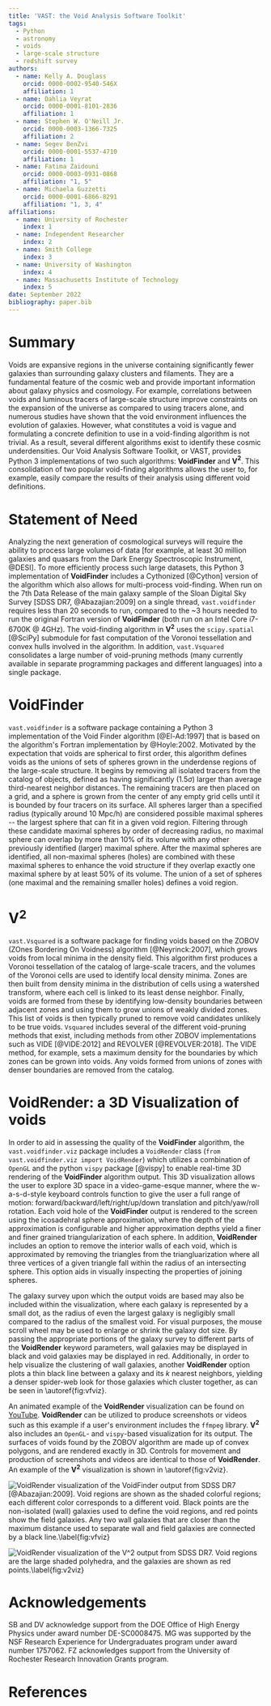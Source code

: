 ```yaml
---
title: 'VAST: the Void Analysis Software Toolkit'
tags:
  - Python
  - astronomy
  - voids
  - large-scale structure
  - redshift survey
authors:
  - name: Kelly A. Douglass
    orcid: 0000-0002-9540-546X
    affiliation: 1
  - name: Dahlia Veyrat
    orcid: 0000-0001-8101-2836
    affiliation: 1
  - name: Stephen W. O'Neill Jr.
    orcid: 0000-0003-1366-7325
    affiliation: 2
  - name: Segev BenZvi
    orcid: 0000-0001-5537-4710
    affiliation: 1
  - name: Fatima Zaidouni
    orcid: 0000-0003-0931-0868
    affiliation: "1, 5"
  - name: Michaela Guzzetti
    orcid: 0000-0001-6866-8291
    affiliation: "1, 3, 4"
affiliations:
  - name: University of Rochester
    index: 1
  - name: Independent Researcher
    index: 2
  - name: Smith College
    index: 3
  - name: University of Washington
    index: 4
  - name: Massachusetts Institute of Technology
    index: 5
date: September 2022
bibliography: paper.bib
---
```



# Summary

Voids are expansive regions in the universe containing significantly fewer 
galaxies than surrounding galaxy clusters and filaments.  They are a fundamental 
feature of the cosmic web and provide important information about galaxy physics 
and cosmology.  For example, correlations between voids and luminous tracers of 
large-scale structure improve constraints on the expansion of the universe as 
compared to using tracers alone, and numerous studies have shown that the void 
environment influences the evolution of galaxies.  However, what constitutes a 
void is vague and formulating a concrete definition to use in a void-finding 
algorithm is not trivial.  As a result, several different algorithms exist to 
identify these cosmic underdensities.  Our Void Analysis Software Toolkit, or 
VAST, provides Python 3 implementations of two such algorithms: **VoidFinder** 
and **V$^2$**.  This consolidation of two popular void-finding algorithms allows 
the user to, for example, easily compare the results of their analysis using 
different void definitions.


# Statement of Need

Analyzing the next generation of cosmological surveys will require the ability 
to process large volumes of data [for example, at least 30 million galaxies and 
quasars from the Dark Energy Spectroscopic Instrument, @DESI].  To more 
efficiently process such large datasets, this Python 3 implementation of 
**VoidFinder** includes a Cythonized [@Cython] version of the algorithm which 
also allows for multi-process void-finding.  When run on the 7th Data Release of 
the main galaxy sample of the Sloan Digital Sky Survey [SDSS DR7, 
@Abazajian:2009] on a single thread, `vast.voidfinder` requires less than 20 
seconds to run, compared to the ~3 hours needed to run the original Fortran 
version of **VoidFinder** (both run on an Intel Core i7-6700K @ 4GHz).  The 
void-finding algorithm in **V$^2$** uses the `scipy.spatial` [@SciPy] submodule 
for fast computation of the Voronoi tessellation and convex hulls involved in the 
algorithm.  In addition, `vast.Vsquared` consolidates a large number of 
void-pruning methods (many currently available in separate programming packages 
and different languages) into a single package.




# VoidFinder

`vast.voidfinder` is a software package containing a Python 3 implementation of 
the Void Finder algorithm [@El-Ad:1997] that is based on the algorithm's Fortran 
implementation by @Hoyle:2002.  Motivated by the expectation that voids are 
spherical to first order, this algorithm defines voids as the unions of sets of 
spheres grown in the underdense regions of the large-scale structure.  It begins 
by removing all isolated tracers from the catalog of objects, defined as having 
significantly ($1.5\sigma$) larger than average third-nearest neighbor 
distances.  The remaining tracers are then placed on a grid, and a sphere is 
grown from the center of any empty grid cells until it is bounded by four 
tracers on its surface.  All spheres larger than a specified radius (typically 
around 10 Mpc/h) are considered possible maximal spheres -- the largest sphere 
that can fit in a given void region.  Filtering through these candidate maximal 
spheres by order of decreasing radius, no maximal sphere can overlap by more 
than 10% of its volume with any other previously identified (larger) maximal 
sphere.  After the maximal spheres are identified, all non-maximal spheres 
(holes) are combined with these maximal spheres to enhance the void structure if 
they overlap exactly one maximal sphere by at least 50% of its volume.  The 
union of a set of spheres (one maximal and the remaining smaller holes) defines 
a void region.




# V$^2$

`vast.Vsquared` is a software package for finding voids based on the ZOBOV 
(ZOnes Bordering On Voidness) algorithm [@Neyrinck:2007], which grows voids from 
local minima in the density field.  This algorithm first produces a Voronoi 
tessellation of the catalog of large-scale tracers, and the volumes of the 
Voronoi cells are used to identify local density minima.  Zones are then built 
from density minima in the distribution of cells using a watershed transform, 
where each cell is linked to its least dense neighbor.  Finally, voids are 
formed from these by identifying low-density boundaries between adjacent zones 
and using them to grow unions of weakly divided zones.  This list of voids is 
then typically pruned to remove void candidates unlikely to be true voids.
`Vsquared` includes several of the different void-pruning methods that exist, 
including methods from other ZOBOV implementations such as VIDE [@VIDE:2012] and 
REVOLVER [@REVOLVER:2018].  The VIDE method, for example, sets a maximum density 
for the boundaries by which zones can be grown into voids.  Any voids formed 
from unions of zones with denser boundaries are removed from the catalog.




# VoidRender: a 3D Visualization of voids

In order to aid in assessing the quality of the **VoidFinder** algorithm, the 
`vast.voidfinder.viz` package includes a `VoidRender` class 
(`from vast.voidfinder.viz import VoidRender`) which utilizes a combination of 
`OpenGL` and the python `vispy` package [@vispy] to enable real-time 3D rendering 
of the **VoidFinder** algorithm output.  This 3D visualization allows the user to 
explore 3D space in a video-game-esque manner, where the w-a-s-d-style keyboard 
controls function to give the user a full range of motion: 
forward/backward/left/right/up/down translation and pitch/yaw/roll rotation.  Each 
void hole of the **VoidFinder** output is rendered to the screen using the 
icosadehral sphere approximation, where the depth of the approximation is 
configurable and higher approximation depths yield a finer and finer grained 
triangularization of each sphere.  In addition, **VoidRender** includes an option 
to remove the interior walls of each void, which is approximated by removing the 
triangles from the triangluarization where all three vertices of a given 
triangle fall within the radius of an intersecting sphere.  This option aids in 
visually inspecting the properties of joining spheres.

The galaxy survey upon which the output voids are based may also be included 
within the visualization, where each galaxy is represented by a small dot, as 
the radius of even the largest galaxy is negligibly small compared to the radius 
of the smallest void.  For visual purposes, the mouse scroll wheel may be used 
to enlarge or shrink the galaxy dot size.  By passing the appropriate portions 
of the galaxy survey to different parts of the **VoidRender** keyword parameters, 
wall galaxies may be displayed in black and void galaxies may be displayed in 
red.  Additionally, in order to help visualize the clustering of wall galaxies, 
another **VoidRender** option plots a thin black line between a galaxy and its 
$k$ nearest neighbors, yielding a denser spider-web look for those galaxies which 
cluster together, as can be seen in \autoref{fig:vfviz}.

An animated example of the **VoidRender** visualization can be found on 
[YouTube](https://www.youtube.com/watch?v=PmyoUAt4Qa8).  **VoidRender** can be 
utilized to produce screenshots or videos such as this example if a user's 
environment includes the `ffmpeg` library.  **V$^2$** also includes an `OpenGL`- 
and `vispy`-based visualization for its output.  The surfaces of voids found by 
the ZOBOV algorithm are made up of convex polygons, and are rendered exactly in 
3D.  Controls for movement and production of screenshots and videos are identical 
to those of **VoidRender**.  An example of the **V$^2$** visualization is shown in 
\autoref{fig:v2viz}.

![**VoidRender** visualization of the **VoidFinder** output from SDSS DR7 
[@Abazajian:2009].  Void regions are shown as the shaded colorful regions; each 
different color corresponds to a different void.  Black points are the non-isolated 
(wall) galaxies used to define the void regions, and red points show the field 
galaxies.  Any two wall galaxies that are closer than the maximum distance used 
to separate wall and field galaxies are connected by a black 
line.\label{fig:vfviz}](voidfinder_viz.png)

![**VoidRender** visualization of the **V$^2$** output from SDSS DR7.  Void 
regions are the large shaded polyhedra, and the galaxies are shown as red 
points.\label{fig:v2viz}](vsquared_viz.png)

# Acknowledgements

SB and DV acknowledge support from the DOE Office of High Energy Physics under 
award number DE-SC0008475.  MG was supported by the NSF Research Experience for 
Undergraduates program under award number 1757062.  FZ acknowledges support from 
the University of Rochester Research Innovation Grants program.


# References
